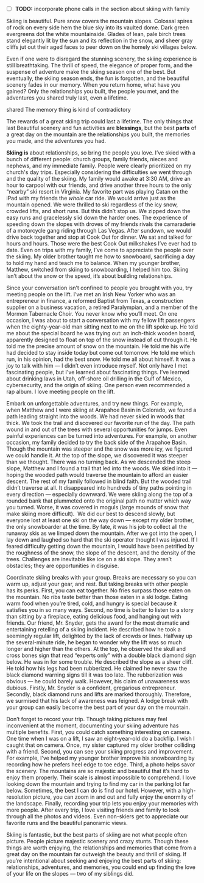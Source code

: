 

- [ ] **TODO:** incorporate phone calls in the section about skiing with family

Skiing is beautiful. Pure snow covers the mountain slopes. Colossal spires of rock on every side hem the blue sky into its vaulted dome. Dark green evergreens dot the white mountainside. Glades of lean, pale birch trees stand elegantly lit by the sun and its reflection in the snow, and sheer gray cliffs jut out their aged faces to peer down on the homely ski villages below. 

Even if one were to disregard the stunning scenery, the skiing experience is still breathtaking. The thrill of speed, the elegance of proper form, and the suspense of adventure make the skiing season one of the best. But eventually, the skiing season ends, the fun is forgotten, and the beautiful scenery fades in our memory. When you return home, what have you gained?  Only the relationships you built, the people you met, and the adventures you shared truly last, even a lifetime.


shared
The memory thing is kind of contradictory

The rewards of a great skiing trip could last a lifetime.
The only things that last
Beautiful scenery and fun activities are **blessings**, but the best **parts** of a great day on the mountain are the relationships you built, the memories you made, and the adventures you had.

**Skiing is** about relationships, so bring the people you love. I’ve skied with a bunch of different people: church groups, family friends, nieces and nephews, and my immediate family. People were clearly prioritized on my church's day trips. Especially considering the difficulties we went through and the quality of the skiing. My family would awake at 3:30 AM, drive an hour to carpool with our friends, and drive another three hours to the only “nearby” ski resort in Virginia. My favorite part was playing Catan on the iPad with my friends the _whole_ car ride. We would arrive just as the mountain opened. We were thrilled to ski regardless of the icy snow, crowded lifts, and short runs. But this didn’t stop us. We zipped down the easy runs and gracelessly slid down the harder ones. The experience of speeding down the slopes with droves of my friends rivals the camaraderie of a motorcycle gang riding through Las Vegas. After sundown, we would drive back together and stop at Cook Out for dinner. We sat and talked for hours and hours. Those were the best Cook Out milkshakes I’ve ever had to date. Even on trips with my family, I’ve come to appreciate the people over the skiing. My older brother taught me how to snowboard, sacrificing a day to hold my hand and teach me to balance. When my younger brother, Matthew, switched from skiing to snowboarding, I helped him too. Skiing isn’t about the snow or the speed, it’s about building relationships.

Since your conversation isn’t confined to people you brought with you, try meeting people on the lift. I’ve met an Irish New Yorker who was an entrepreneur in finance, a reformed Baptist from Texas, a construction supplier on a business vacation, a retired Paralympian, and a member of the Mormon Tabernacle Choir. You never know who you’ll meet. On one occasion, I was about to start a conversation with my fellow lift passengers when the eighty-year-old man sitting next to me on the lift spoke up. He told me about the special board he was trying out: an inch-thick wooden board, apparently designed to float on top of the snow instead of cut through it. He told me the precise amount of snow on the mountain. He told me his wife had decided to stay inside today but come out tomorrow. He told me which run, in his opinion, had the best snow. He told me all about himself. It was a joy to talk with him — I didn’t even introduce myself. Not only have I met fascinating people, but I've learned about fascinating things. I’ve learned about drinking laws in Utah, off-shore oil drilling in the Gulf of Mexico, cybersecurity, and the origin of skiing. One person even recommended a rap album. I love meeting people on the lift.

Embark on unforgettable adventures, and try new things. For example, when Matthew and I were skiing at Arapahoe Basin in Colorado, we found a path leading straight into the woods. We had never skied in woods that thick. We took the trail and discovered our favorite run of the day. The path wound in and out of the trees with several opportunities for jumps. Even painful experiences can be turned into adventures. For example, on another occasion, my family decided to try the back side of the Arapahoe Basin. Though the mountain was steeper and the snow was more icy, we figured we could handle it. At the top of the slope, we discovered it was steeper than we thought. There was no turning back. As we descended the steep slope, Matthew and I found a trail that led into the woods. We skied into it — hoping the wooded path would traverse the mountain to afford an easier descent. The rest of my family followed in blind faith. But the wooded trail didn’t traverse at all. It disappeared into hundreds of tiny paths pointing in every direction — especially downward. We were skiing along the top of a rounded bank that plummeted onto the original path no matter which way you turned. Worse, it was covered in moguls (large mounds of snow that make skiing more difficult).  We did our best to descend slowly, but everyone lost at least one ski on the way down — except my older brother, the only snowboarder at the time. By fate, it was his job to collect all the runaway skis as we limped down the mountain. After we got into the open, I lay down and laughed so hard that the ski operator thought I was injured. If I feared difficulty getting down the mountain, I would have been petrified by the roughness of the snow, the slope of the descent, and the density of the trees. Challenges are inevitable like ice on a ski slope. They aren’t obstacles; they are opportunities in disguise. 

Coordinate skiing breaks with your group. Breaks are necessary so you can warm up, adjust your gear, and rest. But taking breaks with other people has its perks. First, you can eat together. No fries surpass those eaten on the mountain. No ribs taste better than those eaten in a ski lodge. Eating warm food when you’re tired, cold, and hungry is special because it satisfies you in so many ways. Second, no time is better to listen to a story than sitting by a fireplace, eating delicious food, and hanging out with friends. Our friend, Mr. Snyder, gets the award for the most dramatic and entertaining retelling of a skiing incident. He described how he took a seemingly regular lift, delighted by the lack of crowds or lines. Halfway up the several-minute ride, he began to wonder why the lift was so much longer and higher than the others. At the top, he observed the skull and cross bones sign that read “experts only” with a double black diamond sign below. He was in for some trouble. He described the slope as a sheer cliff. He told how his legs had been rubberized. He claimed he never saw the black diamond warning signs till it was too late. The rubberization was obvious — he could barely walk. However, his claim of unawareness was dubious. Firstly, Mr. Snyder is a confident, gregarious entrepreneur. Secondly, black diamond runs and lifts are marked thoroughly. Therefore, we surmised that his lack of awareness was feigned. A lodge break with your group can easily become the best part of your day on the mountain.

Don’t forget to record your trip. Though taking pictures may feel inconvenient at the moment, documenting your skiing adventure has multiple benefits. First, you could catch something interesting on camera. One time when I was on a lift, I saw an eight-year-old do a backflip. I wish I caught that on camera. Once, my sister captured my older brother colliding with a friend. Second, you can see your skiing progress and improvement. For example, I’ve helped my younger brother improve his snowboarding by recording how he prefers heel edge to toe edge. Third, a photo helps savor the scenery. The mountains are so majestic and beautiful that it’s hard to enjoy them properly. Their scale is almost impossible to comprehend. I love looking down the mountain and trying to find my car in the parking lot far below. Sometimes, the best I can do is find our hotel. However, with a high-resolution picture, you can zoom in and out and fully enjoy the enormity of the landscape. Finally, recording your trip lets you enjoy your memories with more people. After every trip, I love visiting friends and family to look through all the photos and videos. Even non-skiers get to appreciate our favorite runs and the beautiful panoramic views.

Skiing is fantastic, but the best parts of skiing are not what people often picture. People picture majestic scenery and crazy stunts. Though these things are worth enjoying, the relationships and memories that come from a great day on the mountain far outweigh the beauty and thrill of skiing. If you’re intentional about seeking and enjoying the best parts of skiing: relationships, adventures, and memories, you could end up finding the love of your life on the slopes — two of my siblings did.